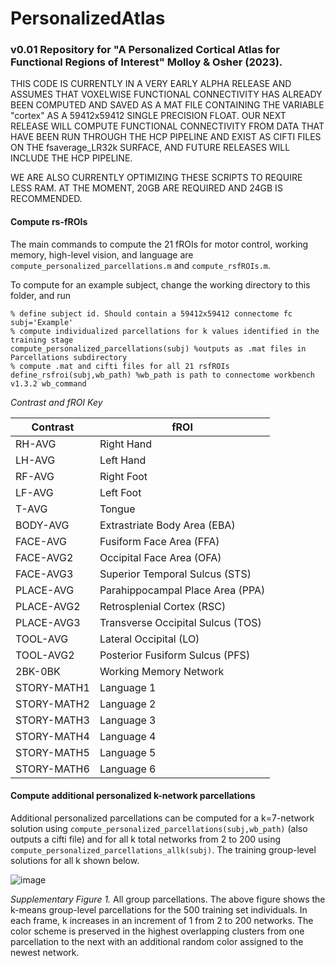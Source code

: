 # PersonalizedAtlas

### v0.01 Repository for "A Personalized Cortical Atlas for Functional Regions of Interest" Molloy & Osher (2023). 
THIS CODE IS CURRENTLY IN A VERY EARLY ALPHA RELEASE AND ASSUMES THAT VOXELWISE FUNCTIONAL CONNECTIVITY HAS ALREADY BEEN COMPUTED AND SAVED AS A MAT FILE CONTAINING THE VARIABLE "cortex" AS A 59412x59412 SINGLE PRECISION FLOAT. OUR NEXT RELEASE WILL COMPUTE FUNCTIONAL CONNECTIVITY FROM DATA THAT HAVE BEEN RUN THROUGH THE HCP PIPELINE AND EXIST AS CIFTI FILES ON THE fsaverage_LR32k SURFACE, AND FUTURE RELEASES WILL INCLUDE THE HCP PIPELINE. 

WE ARE ALSO CURRENTLY OPTIMIZING THESE SCRIPTS TO REQUIRE LESS RAM. AT THE MOMENT, 20GB ARE REQUIRED AND 24GB IS RECOMMENDED.

#### Compute rs-fROIs 
The main commands to compute the 21 fROIs for motor control, working memory, high-level vision, and language are `compute_personalized_parcellations.m` and `compute_rsfROIs.m`. 

To compute for an example subject, change the working directory to this folder, and run 
```
% define subject id. Should contain a 59412x59412 connectome fc 
subj='Example'
% compute individualized parcellations for k values identified in the training stage
compute_personalized_parcellations(subj) %outputs as .mat files in Parcellations subdirectory 
% compute .mat and cifti files for all 21 rsfROIs
define_rsfroi(subj,wb_path) %wb_path is path to connectome workbench v1.3.2 wb_command
```
_Contrast and fROI Key_

| Contrast    | fROI                                  |
|-------------|---------------------------------------|
| RH-AVG      | Right Hand                            |
| LH-AVG      | Left Hand                             |
| RF-AVG      | Right Foot                            |
| LF-AVG      | Left Foot                             |
| T-AVG       | Tongue                                |
| BODY-AVG    | Extrastriate Body Area (EBA)          |
| FACE-AVG    | Fusiform Face Area (FFA)              |
| FACE-AVG2   |     Occipital Face Area (OFA)         |
| FACE-AVG3   | Superior Temporal Sulcus (STS)        |
| PLACE-AVG   |     Parahippocampal Place Area (PPA)  |
| PLACE-AVG2  |     Retrosplenial Cortex (RSC)        |
| PLACE-AVG3  |     Transverse Occipital Sulcus (TOS) |
| TOOL-AVG    |     Lateral Occipital (LO)            |
| TOOL-AVG2   |     Posterior Fusiform Sulcus (PFS)   |
| 2BK-0BK     |     Working Memory Network            |
| STORY-MATH1 |     Language 1                        |
| STORY-MATH2 |     Language 2                        |
| STORY-MATH3 |     Language 3                        |
| STORY-MATH4 |     Language 4                        |
| STORY-MATH5 | Language 5                            |
| STORY-MATH6 | Language 6                            |

#### Compute additional personalized k-network parcellations
Additional personalized parcellations can be computed for a k=7-network solution using `compute_personalized_parcellations(subj,wb_path)` (also outputs a cifti file) and for all k total networks from 2 to 200 using `compute_personalized_parcellations_allk(subj)`. The training group-level solutions for all k shown below. 

![image](https://github.com/CognitionBrainCircuitryLab/PersonalizedAtlas/blob/main/g500a.gif)

<i>Supplementary Figure 1.</i> All group parcellations. The above figure shows the k-means group-level parcellations for the 500 training set individuals. In each frame, k increases in an increment of 1 from 2 to 200 networks. The color scheme is preserved in the highest overlapping clusters from one parcellation to the next with an additional random color assigned to the newest network.
